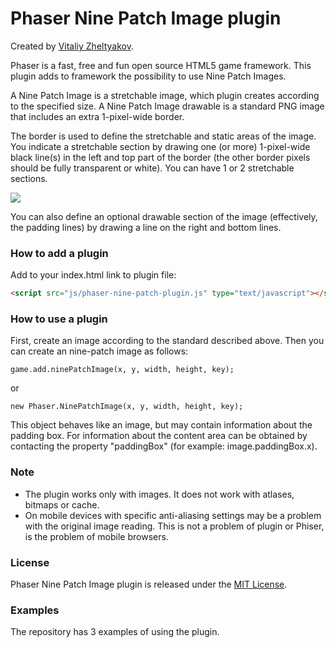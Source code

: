 # Phaser Nine Patch Image plugin
Created by [Vitaliy Zheltyakov](mailto:vita-zhelt@yandex.ru).

Phaser is a fast, free and fun open source HTML5 game framework. This plugin adds to framework the possibility to use Nine Patch Images.

A Nine Patch Image is a stretchable image, which plugin creates according to the specified size. A Nine Patch Image drawable is a standard PNG image that includes an extra 1-pixel-wide border.

The border is used to define the stretchable and static areas of the image. You indicate a stretchable section by drawing one (or more) 1-pixel-wide black line(s) in the left and top part of the border (the other border pixels should be fully transparent or white). You can have 1 or 2 stretchable sections.

<img src="http://developer.android.com/images/ninepatch_raw.png" align="center">

You can also define an optional drawable section of the image (effectively, the padding lines) by drawing a line on the right and bottom lines.

### How to add a plugin

Add to your index.html link to plugin file:

```html
<script src="js/phaser-nine-patch-plugin.js" type="text/javascript"></script>
```

### How to use a plugin

First, create an image according to the standard described above. Then you can create an nine-patch image as follows:

```
game.add.ninePatchImage(x, y, width, height, key);
```
or
```
new Phaser.NinePatchImage(x, y, width, height, key);
```
This object behaves like an image, but may contain information about the padding box. For information about the content area can be obtained by contacting the property "paddingBox" (for example: image.paddingBox.x).


### Note

* The plugin works only with images. It does not work with atlases, bitmaps or cache.
* On mobile devices with specific anti-aliasing settings may be a problem with the original image reading. This  is not a problem of plugin or Phiser, is the problem of mobile browsers.

### License

Phaser Nine Patch Image plugin is released under the [MIT License](http://opensource.org/licenses/MIT).

### Examples

The repository has 3 examples of using the plugin.